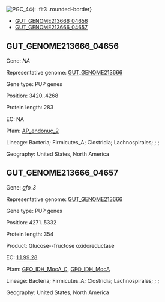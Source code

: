 ![PGC_44](../static/images/Clusters_figure/PGC_44.jpg){: .fit3 .rounded-border}

<ul id="myTab" class="nav nav-tabs">
  <li class="active">
        <a href="#tab1" data-toggle="tab">GUT_GENOME213666_04656</a>
  </li>
<li><a href="#tab2" data-toggle="tab">GUT_GENOME213666_04657</a></li>
</ul>

<div id="myTabContent" class="tab-content">
  <div class="tab-pane fade in active" id="tab1">

<h2 id="GUT_GENOME213666_04656">GUT_GENOME213666_04656</h2>
<p>Gene: <em>NA</em>
<p>Representative genome: <a href="https://www.ebi.ac.uk/metagenomics/genomes/MGYG-HGUT-03214">GUT_GENOME213666</a></p>
<p>Gene type: PUP genes</p>
<p>Position: 3420..4268</p>
<p>Protein length: 283</p>
<p>EC: NA</p>
<p>Pfam: <a href="http://pfam.xfam.org/family/AP_endonuc_2">AP_endonuc_2</a></p>

<p>Lineage: Bacteria; Firmicutes_A; Clostridia; Lachnospirales; ; ; </p>
<p>Geography: United States, North America</p>
  </div>

  <div class="tab-pane fade" id="tab2">

<h2 id="GUT_GENOME213666_04657">GUT_GENOME213666_04657</h2>
<p>Gene: <em>gfo_3</em></p>
<p>Representative genome: <a href="https://www.ebi.ac.uk/metagenomics/genomes/MGYG-HGUT-03214">GUT_GENOME213666</a></p>
<p>Gene type: PUP genes</p>
<p>Position: 4271..5332</p>
<p>Protein length: 354</p>
<p>Product: Glucose--fructose oxidoreductase</p>
<p>EC: <a href="https://www.brenda-enzymes.org/enzyme.php?ecno=1.1.99.28">1.1.99.28</a></p>
<p>Pfam: <a href="http://pfam.xfam.org/family/GFO_IDH_MocA_C">GFO_IDH_MocA_C</a>, <a href="http://pfam.xfam.org/family/GFO_IDH_MocA">GFO_IDH_MocA</a></p>
<p>Lineage: Bacteria; Firmicutes_A; Clostridia; Lachnospirales; ; ; </p>
<p>Geography: United States, North America</p>

  </div>
</div>
